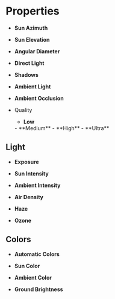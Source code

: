 

# Properties

- **Sun Azimuth**  
  
- **Sun Elevation**  
  
- **Angular Diameter**  
  
- **Direct Light**  
  
- **Shadows**  
  
- **Ambient Light**  
  
- **Ambient Occlusion**  
  
- Quality
  - **Low**  
  <desc>
  - **Medium**  
  <desc>
  - **High**  
  <desc>
  - **Ultra**  
  <desc>

## Light

- **Exposure**  
  
- **Sun Intensity**  
  
- **Ambient Intensity**  
  
- **Air Density**  
  
- **Haze**  
  
- **Ozone**  
  

## Colors

- **Automatic Colors**  
  
- **Sun Color**  
  
- **Ambient Color**  
  
- **Ground Brightness**  
  



